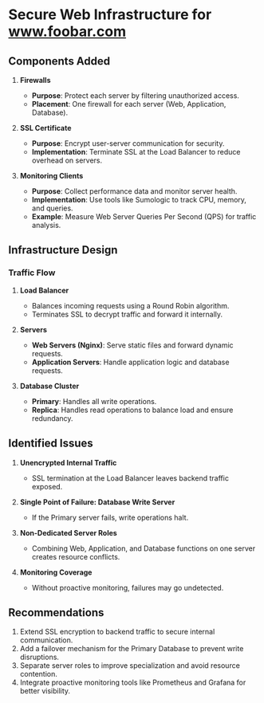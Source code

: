 # Secure Web Infrastructure for www.foobar.com

## Components Added

1. **Firewalls**
   - **Purpose**: Protect each server by filtering unauthorized access.
   - **Placement**: One firewall for each server (Web, Application, Database).

2. **SSL Certificate**
   - **Purpose**: Encrypt user-server communication for security.
   - **Implementation**: Terminate SSL at the Load Balancer to reduce overhead on servers.

3. **Monitoring Clients**
   - **Purpose**: Collect performance data and monitor server health.
   - **Implementation**: Use tools like Sumologic to track CPU, memory, and queries.
   - **Example**: Measure Web Server Queries Per Second (QPS) for traffic analysis.

## Infrastructure Design

### Traffic Flow

1. **Load Balancer**
   - Balances incoming requests using a Round Robin algorithm.
   - Terminates SSL to decrypt traffic and forward it internally.

2. **Servers**
   - **Web Servers (Nginx)**: Serve static files and forward dynamic requests.
   - **Application Servers**: Handle application logic and database requests.

3. **Database Cluster**
   - **Primary**: Handles all write operations.
   - **Replica**: Handles read operations to balance load and ensure redundancy.

## Identified Issues

1. **Unencrypted Internal Traffic**
   - SSL termination at the Load Balancer leaves backend traffic exposed.

2. **Single Point of Failure: Database Write Server**
   - If the Primary server fails, write operations halt.

3. **Non-Dedicated Server Roles**
   - Combining Web, Application, and Database functions on one server creates resource conflicts.

4. **Monitoring Coverage**
   - Without proactive monitoring, failures may go undetected.

## Recommendations

1. Extend SSL encryption to backend traffic to secure internal communication.
2. Add a failover mechanism for the Primary Database to prevent write disruptions.
3. Separate server roles to improve specialization and avoid resource contention.
4. Integrate proactive monitoring tools like Prometheus and Grafana for better visibility.
